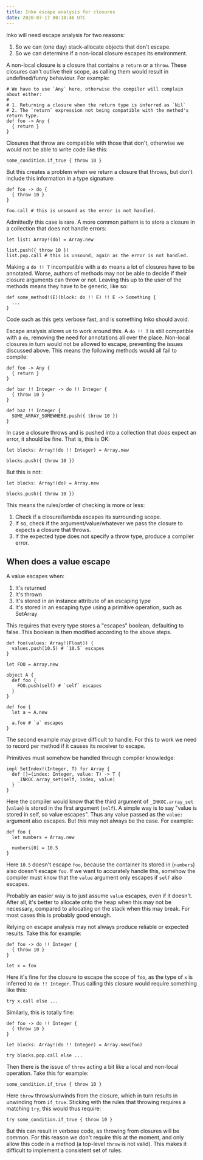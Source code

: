 ```yaml
---
title: Inko escape analysis for closures
date: 2020-07-17 00:18:46 UTC
---
```


Inko will need escape analysis for two reasons:

1. So we can (one day) stack-allocate objects that don't escape.
1. So we can determine if a non-local closure escapes its environment.

A non-local closure is a closure that contains a `return` or a `throw`. These
closures can't outlive their scope, as calling them would result in
undefined/funny behaviour. For example:

```inko
# We have to use `Any` here, otherwise the compiler will complain about either:
#
# 1. Returning a closure when the return type is inferred as `Nil`
# 2. The `return` expression not being compatible with the method's return type.
def foo -> Any {
  { return }
}
```

Closures that throw are compatible with those that don't, otherwise we would not
be able to write code like this:

```inko
some_condition.if_true { throw 10 }
```

But this creates a problem when we return a closure that throws, but don't
include this information in a type signature:

```inko
def foo -> do {
  { throw 10 }
}

foo.call # this is unsound as the error is not handled.
```

Admittedly this case is rare. A more common pattern is to store a closure in a
collection that does not handle errors:

```inko
let list: Array!(do) = Array.new

list.push({ throw 10 })
list.pop.call # this is unsound, again as the error is not handled.
```

Making a `do !! T` incompatible with a `do` means a lot of closures have to be
annotated. Worse, authors of methods may not be able to decide if their closure
arguments can throw or not. Leaving this up to the user of the methods means
they have to be generic, like so:

```inko
def some_method!(E)(block: do !! E) !! E -> Something {
  ...
}
```

Code such as this gets verbose fast, and is something Inko should avoid.

Escape analysis allows us to work around this. A `do !! T` is still compatible
with a `do`, removing the need for annotations all over the place. Non-local
closures in turn would not be allowed to escape, preventing the issues discussed
above. This means the following methods would all fail to compile:

```inko
def foo -> Any {
  { return }
}

def bar !! Integer -> do !! Integer {
  { throw 10 }
}

def baz !! Integer {
  SOME_ARRAY_SOMEWHERE.push({ throw 10 })
}
```

In case a closure throws and is pushed into a collection that _does_ expect an
error, it should be fine. That is, this is OK:

```inko
let blocks: Array!(do !! Integer) = Array.new

blocks.push({ throw 10 })
```

But this is not:

```inko
let blocks: Array!(do) = Array.new

blocks.push({ throw 10 })
```

This means the rules/order of checking is more or less:

1. Check if a closure/lambda escapes its surrounding scope.
1. If so, check if the argument/value/whatever we pass the closure to expects a
   closure that throws.
1. If the expected type does not specify a throw type, produce a compiler error.

## When does a value escape

A value escapes when:

1. It's returned
1. It's thrown
1. It's stored in an instance attribute of an escaping type
1. It's stored in an escaping type using a primitive operation, such as SetArray

This requires that every type stores a "escapes" boolean, defaulting to false.
This boolean is then modified according to the above steps.

```inko
def foo(values: Array!(Float)) {
  values.push(10.5) # `10.5` escapes
}

let FOO = Array.new

object A {
  def foo {
    FOO.push(self) # `self` escapes
  }
}

def foo {
  let a = A.new

  a.foo # `a` escapes
}
```

The second example may prove difficult to handle. For this to work we need to
record per method if it causes its receiver to escape.

Primitives must somehow be handled through compiler knowledge:

```inko
impl SetIndex!(Integer, T) for Array {
  def []=(index: Integer, value: T) -> T {
    _INKOC.array_set(self, index, value)
  }
}
```

Here the compiler would know that the third argument of `_INKOC.array_set`
(`value`) is stored in the first argument (`self`). A simple way is to say
"value is stored in self, so value escapes". Thus any value passed as the
`value:` argument also escapes. But this may not always be the case. For
example:

```inko
def foo {
  let numbers = Array.new

  numbers[0] = 10.5
}
```

Here `10.5` doesn't escape `foo`, because the container its stored in
(`numbers`) also doesn't escape `foo`. If we want to accurately handle this,
somehow the compiler must know that the `value` argument only escapes if `self`
also escapes.

Probably an easier way is to just assume `value` escapes, even if it doesn't.
After all, it's better to allocate onto the heap when this may not be necessary,
compared to allocating on the stack when this may break. For most cases this is
probably good enough.

Relying on escape analysis may not always produce reliable or expected results.
Take this for example:

```inko
def foo -> do !! Integer {
  { throw 10 }
}

let x = foo
```

Here it's fine for the closure to escape the scope of `foo`, as the type of `x`
is inferred to `do !! Integer`. Thus calling this closure would require
something like this:

```inko
try x.call else ...
```

Similarly, this is totally fine:

```inko
def foo -> do !! Integer {
  { throw 10 }
}

let blocks: Array!(do !! Integer) = Array.new(foo)

try blocks.pop.call else ...
```

Then there is the issue of `throw` acting a bit like a local and non-local
operation. Take this for example:

```inko
some_condition.if_true { throw 10 }
```

Here `throw` throws/unwinds from the closure, which in turn results in unwinding
from `if_true`. Sticking with the rules that throwing requires a matching `try`,
this would thus require:

```inko
try some_condition.if_true { throw 10 }
```

But this can result in verbose code, as throwing from closures will be common.
For this reason we don't require this at the moment, and only allow this code in
a method (a top-level `throw` is not valid). This makes it difficult to
implement a consistent set of rules.

